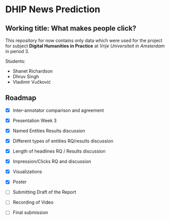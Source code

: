 # DHIP News Prediction

## Working title: What makes people click?

This repository for now contains only data which were used for the project for subject **Digital Humanities in Practice** at *Vrije Universiteit in Amsterdam* in period 3.

Students: 
- Shanet Richardson
- Dhruv Singh
- Vladimir Vučković

## Roadmap

- [x] Inter-annotator comparison and agreement
- [x] Presentation Week 3
- [x] Named Entities Results discussion
- [x] Different types of entities RQ/results discussion
- [x] Length of headlines RQ / Results discussion
- [x] Impression/Clicks RQ and discussion
- [x] Visualizations
- [x] Poster
- [ ] Submitting Draft of the Report
- [ ] Recording of Video
- [ ] Final submission




